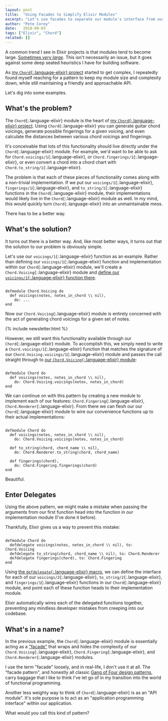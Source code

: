 ```yaml
---
layout: post
title:  "Using Facades to Simplify Elixir Modules"
excerpt: "Let's use facades to separate our module's interface from our implementation, simplifying our overall application!"
author: "Pete Corey"
date:   2018-09-03
tags: ["Elixir", "Chord"]
related: []
---
```


A common trend I see in Elixir projects is that modules tend to become large. [Sometimes _very large_](https://github.com/elixir-ecto/ecto/blob/master/lib/ecto/query.ex). This isn't necessarily an issue, but it goes against some deep seated heuristics I have for building software.

As [my `Chord`{:.language-elixir} project](https://github.com/pcorey/chord/) started to get complex, I repeatedly found myself reaching for a pattern to keep my module size and complexity down, while still maintaining a friendly and approachable API.

Let's dig into some examples.

## What's the problem?

The `Chord`{:.language-elixir} module is the heart of [my `Chord`{:.language-elixir} project](https://github.com/pcorey/chord/). Using `Chord`{:.language-elixir} you can generate guitar chord voicings, generate possible fingerings for a given voicing, and even calculate the distances between various chord voicings and fingerings.

It's conceivable that lots of this functionality should live directly under the `Chord`{:.language-elixir} module. For example, we'd want to be able to ask for `Chord.voicings/1`{:.language-elixir},  or `Chord.fingerings/1`{:.language-elixir}, or even convert a chord into a chord chart with `Chord.to_string/1`{:.language-elixir}.

The problem is that each of these pieces of functionality comes along with a non-trivial implementation. If we put our `voicings/1`{:.language-elixir}, `fingerings/1`{:.language-elixir}, and `to_string/1`{:.language-elixir} functions in the `Chord`{:.language-elixir} module, their implementations would likely live in the `Chord`{:.language-elixir} module as well. In my mind, this would quickly turn `Chord`{:.language-elixir} into an unmaintainable mess.

There has to be a better way.

## What's the solution?

It turns out there is a better way. And, like most better ways, it turns out that the solution to our problem is obviously simple.

Let's use our `voicings/1`{:.language-elixir} function as an example. Rather than defining our `voicings/1`{:.language-elixir} function and implementation within our `Chord`{:.language-elixir} module, we'll create a `Chord.Voicing`{:.language-elixir} module and [define our `voicings/1`{:.language-elixir} function there](https://github.com/pcorey/chord/blob/55ec2d6069366e0d78a6cf4a9bde59c589171c08/lib/chord/voicing.ex#L2-L9).

<pre class='language-elixir'><code class='language-elixir'>
defmodule Chord.Voicing do
  def voicings(notes, notes_in_chord \\ nil),
    do: ...
end
</code></pre>

Now our `Chord.Voicing`{:.language-elixir} module is entirely concerned with the act of generating chord voicings for a given set of notes.

{% include newsletter.html %}

However, we still want this functionality available through our `Chord`{:.language-elixir} module. To accomplish this, we simply need to write a `Chord.voicings/1`{:.language-elixir} function that matches the signature of our `Chord.Voicing.voicings/1`{:.language-elixir} module and passes the call straight through to [our `Chord.Voicing`{:.language-elixir} module](https://github.com/pcorey/chord/blob/55ec2d6069366e0d78a6cf4a9bde59c589171c08/lib/chord.ex):

<pre class='language-elixir'><code class='language-elixir'>
defmodule Chord do
  def voicings(notes, notes_in_chord \\ nil),
    do: Chord.Voicing.voicings(notes, notes_in_chord)
end
</code></pre>

We can continue on with this pattern by creating a new module to implement each of our features: `Chord.Fingering`{:.language-elixir}, `Chord.Renderer`{:.language-elixir}. From there we can flesh our our `Chord`{:.language-elixir} module to wire our convenience functions up to their actual implementations:

<pre class='language-elixir'><code class='language-elixir'>
defmodule Chord do
  def voicings(notes, notes_in_chord \\ nil),
    do: Chord.Voicing.voicings(notes, notes_in_chord)

  def to_string(chord, chord_name \\ nil),
    do: Chord.Renderer.to_string(chord, chord_name)

  def fingerings(chord),
    do: Chord.Fingering.fingerings(chord)
end
</code></pre>

Beautiful.

## Enter Delegates

Using the above pattern, we might make a mistake when passing the arguments from our first function head into the function in our implementation module (I’ve done it before).

Thankfully, Elixir gives us a way to prevent this mistake:

<pre class='language-elixir'><code class='language-elixir'>
defmodule Chord do
  defdelegate voicings(notes, notes_in_chord \\ nil), to: Chord.Voicing
  defdelegate to_string(chord, chord_name \\ nil), to: Chord.Renderer
  defdelegate fingerings(chord), to: Chord.Fingering
end
</code></pre>

Using [the `defdelegate`{:.language-elixir} macro](https://hexdocs.pm/elixir/Kernel.html#defdelegate/2), we can define the interface for each of our `voicings/2`{:.language-elixir}, `to_string/2`{:.language-elixir}, and `fingerings/1`{:.language-elixir} functions in our `Chord`{:.language-elixir} module, and point each of these function heads to their implementation module.

Elixir automatically wires each of the delegated functions together, preventing any mindless developer mistakes from creeping into our codebase.

## What's in a name?

In the previous example, the `Chord`{:.language-elixir} module is essentially acting as a ["facade"](https://en.wikipedia.org/wiki/Facade_pattern) that wraps and hides the complexity of our `Chord.Voicing`{:.language-elixir}, `Chord.Fingering`{:.language-elixir}, and `Chord.Renderer`{:.language-elixir} modules.

I use the term "facade" loosely, and in real-life, I don't use it at all. The "facade pattern", and honestly all classic [Gang of Four design patterns](https://amzn.to/2BVHHIo), carry  baggage that I like to think I've let go of in my transition into the world of functional programming.

Another less weighty way to think of `Chord`{:.language-elixir} is as an "API module". It's sole purpose is to act as an "application programming interface" within our application.

What would you call this kind of pattern?
